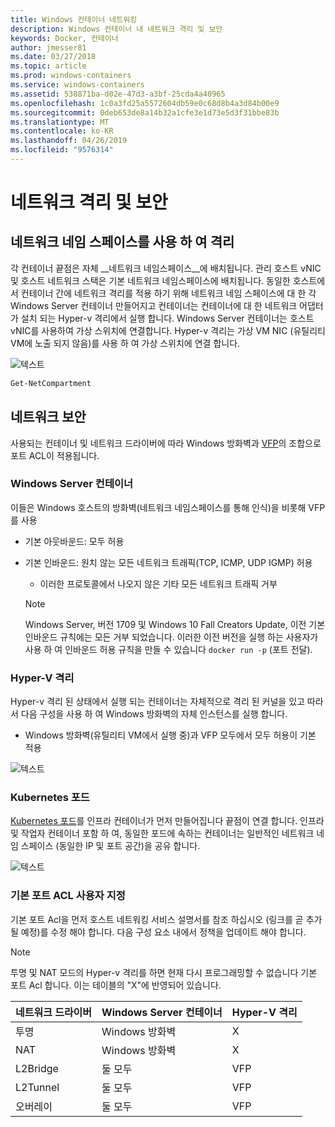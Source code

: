 ```yaml
---
title: Windows 컨테이너 네트워킹
description: Windows 컨테이너 내 네트워크 격리 및 보안
keywords: Docker, 컨테이너
author: jmesser81
ms.date: 03/27/2018
ms.topic: article
ms.prod: windows-containers
ms.service: windows-containers
ms.assetid: 538871ba-d02e-47d3-a3bf-25cda4a40965
ms.openlocfilehash: 1c0a3fd25a5572604db59e0c68d8b4a3d84b00e9
ms.sourcegitcommit: 0deb653de8a14b32a1cfe3e1d73e5d3f31bbe83b
ms.translationtype: MT
ms.contentlocale: ko-KR
ms.lasthandoff: 04/26/2019
ms.locfileid: "9576314"
---
```

# <a name="network-isolation-and-security"></a>네트워크 격리 및 보안

## <a name="isolation-with-network-namespaces"></a>네트워크 네임 스페이스를 사용 하 여 격리

각 컨테이너 끝점은 자체 __네트워크 네임스페이스__에 배치됩니다. 관리 호스트 vNIC 및 호스트 네트워크 스택은 기본 네트워크 네임스페이스에 배치됩니다. 동일한 호스트에서 컨테이너 간에 네트워크 격리를 적용 하기 위해 네트워크 네임 스페이스에 대 한 각 Windows Server 컨테이너 만들어지고 컨테이너는 컨테이너에 대 한 네트워크 어댑터가 설치 되는 Hyper-v 격리에서 실행 합니다. Windows Server 컨테이너는 호스트 vNIC를 사용하여 가상 스위치에 연결합니다. Hyper-v 격리는 가상 VM NIC (유틸리티 VM에 노출 되지 않음)를 사용 하 여 가상 스위치에 연결 합니다.

![텍스트](media/network-compartment-visual.png)

```powershell
Get-NetCompartment
```

## <a name="network-security"></a>네트워크 보안

사용되는 컨테이너 및 네트워크 드라이버에 따라 Windows 방화벽과 [VFP](https://www.microsoft.com/en-us/research/project/azure-virtual-filtering-platform/)의 조합으로 포트 ACL이 적용됩니다.

### <a name="windows-server-containers"></a>Windows Server 컨테이너

이들은 Windows 호스트의 방화벽(네트워크 네임스페이스를 통해 인식)을 비롯해 VFP를 사용

* 기본 아웃바운드: 모두 허용
* 기본 인바운드: 원치 않는 모든 네트워크 트래픽(TCP, ICMP, UDP IGMP) 허용
  * 이러한 프로토콜에서 나오지 않은 기타 모든 네트워크 트래픽 거부

  >[!NOTE]
  >Windows Server, 버전 1709 및 Windows 10 Fall Creators Update, 이전 기본 인바운드 규칙에는 모든 거부 되었습니다. 이러한 이전 버전을 실행 하는 사용자가 사용 하 여 인바운드 허용 규칙을 만들 수 있습니다 ``docker run -p`` (포트 전달).

### <a name="hyper-v-isolation"></a>Hyper-V 격리

Hyper-v 격리 된 상태에서 실행 되는 컨테이너는 자체적으로 격리 된 커널을 있고 따라서 다음 구성을 사용 하 여 Windows 방화벽의 자체 인스턴스를 실행 합니다.

* Windows 방화벽(유틸리티 VM에서 실행 중)과 VFP 모두에서 모두 허용이 기본 적용

![텍스트](media/windows-firewall-containers.png)

### <a name="kubernetes-pods"></a>Kubernetes 포드

[Kubernetes 포드](https://kubernetes.io/docs/concepts/workloads/pods/pod/)를 인프라 컨테이너가 먼저 만들어집니다 끝점이 연결 합니다. 인프라 및 작업자 컨테이너 포함 하 여, 동일한 포드에 속하는 컨테이너는 일반적인 네트워크 네임 스페이스 (동일한 IP 및 포트 공간)을 공유 합니다.

![텍스트](media/pod-network-compartment.png)

### <a name="customizing-default-port-acls"></a>기본 포트 ACL 사용자 지정

기본 포트 Acl을 먼저 호스트 네트워킹 서비스 설명서를 참조 하십시오 (링크를 곧 추가 될 예정)를 수정 해야 합니다. 다음 구성 요소 내에서 정책을 업데이트 해야 합니다.

>[!NOTE]
>투명 및 NAT 모드의 Hyper-v 격리를 하면 현재 다시 프로그래밍할 수 없습니다 기본 포트 Acl 합니다. 이는 테이블의 "X"에 반영되어 있습니다.

| 네트워크 드라이버 | Windows Server 컨테이너 | Hyper-V 격리  |
| -------------- |-------------------------- | ------------------- |
| 투명 | Windows 방화벽 | X |
| NAT | Windows 방화벽 | X |
| L2Bridge | 둘 모두 | VFP |
| L2Tunnel | 둘 모두 | VFP |
| 오버레이  | 둘 모두 | VFP |